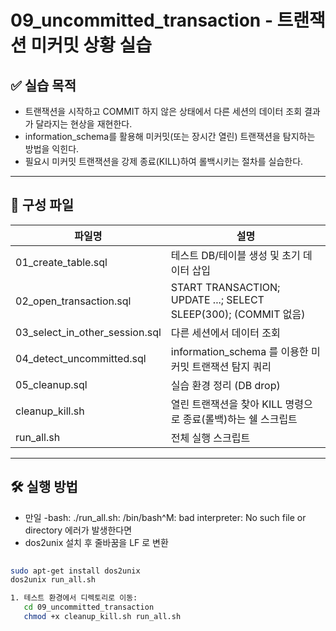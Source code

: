 # 09_uncommitted_transaction - 트랜잭션 미커밋 상황 실습


## ✅ 실습 목적

- 트랜잭션을 시작하고 COMMIT 하지 않은 상태에서 다른 세션의 데이터 조회 결과가 달라지는 현상을 재현한다.
- information_schema를 활용해 미커밋(또는 장시간 열린) 트랜잭션을 탐지하는 방법을 익힌다.
- 필요시 미커밋 트랜잭션을 강제 종료(KILL)하여 롤백시키는 절차를 실습한다.


---


## 📁 구성 파일

| 파일명 | 설명 |
|--------|------|
| 01_create_table.sql | 테스트 DB/테이블 생성 및 초기 데이터 삽입 |
| 02_open_transaction.sql | START TRANSACTION; UPDATE ...; SELECT SLEEP(300); (COMMIT 없음) |
| 03_select_in_other_session.sql | 다른 세션에서 데이터 조회 |
| 04_detect_uncommitted.sql | information_schema 를 이용한 미커밋 트랜잭션 탐지 쿼리 |
| 05_cleanup.sql | 실습 환경 정리 (DB drop) |
| cleanup_kill.sh | 열린 트랜잭션을 찾아 KILL 명령으로 종료(롤백)하는 쉘 스크립트 |
| run_all.sh | 전체 실행 스크립트 |


---

## 🛠️ 실행 방법

- 만일 -bash: ./run_all.sh: /bin/bash^M: bad interpreter: No such file or directory 에러가 발생한다면
- dos2unix 설치 후 줄바꿈을 LF 로 변환

```bash
   
sudo apt-get install dos2unix
dos2unix run_all.sh

1. 테스트 환경에서 디렉토리로 이동:
   cd 09_uncommitted_transaction
   chmod +x cleanup_kill.sh run_all.sh



